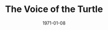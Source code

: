 ---
title: The Voice of the Turtle
date: 1971-01-08
closing_date: 1971-01-23
layout: productions
featured_image:
image_caption:
image_credit:
playbill:
category:
Theatre: Theatre Jacksonville
Venue: Little Theatre
cast:
- Sally Middleton: Pru Eatman
- Olive Lashbrooke: Carol Kearney
- Bill Page: Ron Davenport
crew:
- Director: Robert Knowles
- Technical Director: Ham Waddell
- Stage Manager: Carolyn Courreges
- Assistant Stage Manager: Douglas Thomas
- Lighting:
  - Robert Claremont
  - Don DuClose
- Sound: Lloyd Jeffords
- Properties:
  - Katie Raven
  - Vivienne Winemiller
  - Betty Davenport
  - Norma Patrick
- Costumes: Gert Berman
- Make-up: Marshall Grauer
- Set Construction:
  - Lloyd Jeffords
  - Roberta Quattlebaum
  - James Graczyk
  - Ken Moody
- Publicity: Diane Somerville
- Box Office: Ann Dubow
external_links:
---